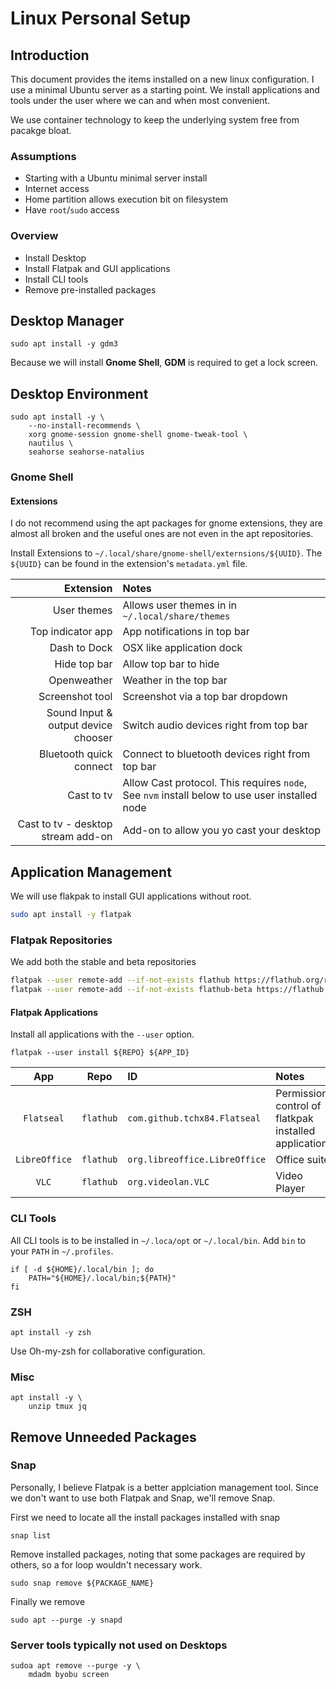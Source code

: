 # Linux Personal Setup

## Introduction

This document provides the items installed on a new linux configuration. I use a minimal Ubuntu server as a starting point. We install applications and tools under the user where we can and when most convenient.

We use container technology to keep the underlying system free from pacakge bloat.

### Assumptions
- Starting with a Ubuntu minimal server install
- Internet access
- Home partition allows execution bit on filesystem
- Have `root`/`sudo` access

### Overview

- Install Desktop
- Install Flatpak and GUI applications
- Install CLI tools
- Remove pre-installed packages

## Desktop Manager

```
sudo apt install -y gdm3
```

Because we will install **Gnome Shell**, **GDM** is required to get a lock screen.

## Desktop Environment

```
sudo apt install -y \
    --no-install-recommends \
    xorg gnome-session gnome-shell gnome-tweak-tool \
    nautilus \
    seahorse seahorse-natalius
```

### Gnome Shell 

#### Extensions

I do not recommend using the apt packages for gnome extensions, they are almost all broken and the useful ones are not even in the apt repositories.

Install Extensions to `~/.local/share/gnome-shell/externsions/${UUID}`. The `${UUID}` can be found in the extension's `metadata.yml` file.

| Extension | Notes |
|---:|:---|
| User themes | Allows user themes in in `~/.local/share/themes` |
| Top indicator app | App notifications in top bar |
| Dash to Dock | OSX like application dock |
| Hide top bar | Allow top bar to hide |
| Openweather | Weather in the top bar |
| Screenshot tool | Screenshot via a top bar dropdown |
| Sound Input & output device chooser | Switch audio devices right from top bar |
| Bluetooth quick connect | Connect to bluetooth devices right from top bar |
| Cast to tv | Allow Cast protocol. This requires `node`, See `nvm` install below to use user installed node |
| Cast to tv - desktop stream add-on | Add-on to allow you yo cast your desktop |

## Application Management

We will use flakpak to install GUI applications without root.

```bash
sudo apt install -y flatpak
```

### Flatpak Repositories

We add both the stable and beta repositories

```bash
flatpak --user remote-add --if-not-exists flathub https://flathub.org/repo/flathub.flatpakrepo
flatpak --user remote-add --if-not-exists flathub-beta https://flathub.org/beta-repo/flathub-beta.flatpakrepo
```

#### Flatpak Applications

Install all applications with the `--user` option.

```
flatpak --user install ${REPO} ${APP_ID}
```

| App | Repo | ID | Notes |
|:---:|:---:|:---|:---|
| `Flatseal` | `flathub` | `com.github.tchx84.Flatseal` | Permission control of flatkpak installed applications |
| `LibreOffice` | `flathub` | `org.libreoffice.LibreOffice` | Office suite |
| `VLC` | `flathub` | `org.videolan.VLC` | Video Player |

### CLI Tools

All CLI tools is to be installed in `~/.loca/opt` or `~/.local/bin`. Add `bin` to your `PATH` in `~/.profiles`.

```
if [ -d ${HOME}/.local/bin ]; do
    PATH="${HOME}/.local/bin;${PATH}"
fi
```

### ZSH

```
apt install -y zsh
```

Use Oh-my-zsh for collaborative configuration.

### Misc

```
apt install -y \
    unzip tmux jq
```

## Remove Unneeded Packages

### Snap

Personally, I believe Flatpak is a better applciation management tool. Since we don't want to use both Flatpak and Snap, we'll remove Snap.

First we need to locate all the install packages installed with snap
```
snap list
```

Remove installed packages, noting that some packages are required by others, so a for loop wouldn't necessary work.
```
sudo snap remove ${PACKAGE_NAME}
```

Finally we remove

```
sudo apt --purge -y snapd
```

### Server tools typically not used on Desktops

```
sudoa apt remove --purge -y \
    mdadm byobu screen
